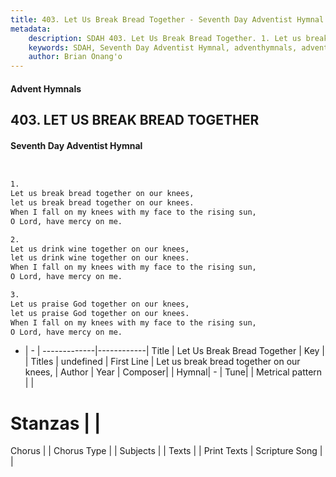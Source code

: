 ```yaml
---
title: 403. Let Us Break Bread Together - Seventh Day Adventist Hymnal
metadata:
    description: SDAH 403. Let Us Break Bread Together. 1. Let us break bread together on our knees, let us break bread together on our knees. When I fall on my knees with my face to the rising sun, O Lord, have mercy on me.
    keywords: SDAH, Seventh Day Adventist Hymnal, adventhymnals, advent hymnals, Let Us Break Bread Together, Let us break bread together on our knees, 
    author: Brian Onang'o
---
```


#### Advent Hymnals
## 403. LET US BREAK BREAD TOGETHER
#### Seventh Day Adventist Hymnal

```txt


1.
Let us break bread together on our knees,
let us break bread together on our knees.
When I fall on my knees with my face to the rising sun,
O Lord, have mercy on me.

2.
Let us drink wine together on our knees,
let us drink wine together on our knees.
When I fall on my knees with my face to the rising sun,
O Lord, have mercy on me.

3.
Let us praise God together on our knees,
let us praise God together on our knees.
When I fall on my knees with my face to the rising sun,
O Lord, have mercy on me.


```

- |   -  |
-------------|------------|
Title | Let Us Break Bread Together |
Key |  |
Titles | undefined |
First Line | Let us break bread together on our knees, |
Author | 
Year | 
Composer|  |
Hymnal|  - |
Tune|  |
Metrical pattern | |
# Stanzas |  |
Chorus |  |
Chorus Type |  |
Subjects |  |
Texts |  |
Print Texts | 
Scripture Song |  |
  
